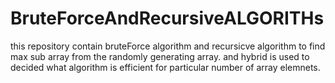 # BruteForceAndRecursiveALGORITHs
this repository contain bruteForce algorithm and recursicve algorithm
to find max sub array from the randomly generating array.
and hybrid is used to decided what algorithm is efficient 
for particular number of array elemnets.
